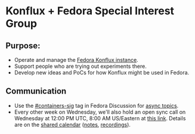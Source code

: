 # Konflux + Fedora Special Interest Group

## Purpose:

* Operate and manage the [Fedora Konflux instance](https://gist.github.com/ralphbean/a3644111a549e8cedb0b207f90d42dc9).
* Support people who are trying out experiments there.
* Develop new ideas and PoCs for how Konflux might be used in Fedora.

## Communication

* Use the [#containers-sig](https://discussion.fedoraproject.org/tag/containers-sig) tag in Fedora Discussion for [async topics](https://discussion.fedoraproject.org/t/containers-sig-for-konflux-discussions/128061/12).
* Every other week on Wednesday, we'll also hold an open sync call on Wednesday at 12:00 PM UTC, 8:00 AM US/Eastern at [this link](https://meet.google.com/wcr-uvhx-xug). Details are on the [shared calendar](https://calendar.google.com/calendar/u/0?cid=ZWViNjE1YTdjZTNmYWE0MmIyMjUwOGMwZWY4YTQ0NzcxM2FiNDYzNzg1YTRkMTljMGYyYmNjNTkyYjFkNjVlZEBncm91cC5jYWxlbmRhci5nb29nbGUuY29t) ([notes](https://docs.google.com/document/d/1POqVw9-tH07Fisr_LrZv8KVUE6tkGzNXBYzlNPIFhys/edit), [recordings](https://www.youtube.com/@konflux-ci)).
